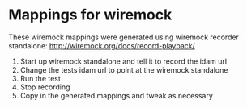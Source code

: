# Mappings for wiremock

These wiremock mappings were generated using wiremock recorder standalone:
http://wiremock.org/docs/record-playback/

1. Start up wiremock standalone and tell it to record the idam url
2. Change the tests idam url to point at the wiremock standalone
3. Run the test
4. Stop recording
5. Copy in the generated mappings and tweak as necessary